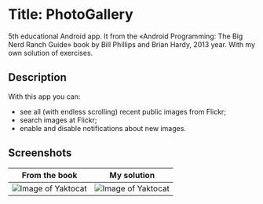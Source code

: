 # Title: PhotoGallery
5th educational Android app. It from the «Android Programming: The Big Nerd Ranch Guide» book by Bill Phillips and Brian Hardy, 2013 year. 
With my own solution of exercises.

## Description
With this app you can: 
- see all (with endless scrolling) recent public images from Flickr; 
- search images at Flickr; 
- enable and disable notifications about new images.

## Screenshots

From the book | My solution
------------ | -------------
![Image of Yaktocat](http://s018.radikal.ru/i503/1605/1f/a0bb406a5da8.png) | ![Image of Yaktocat](http://s019.radikal.ru/i629/1605/9e/a2854675890e.png)
